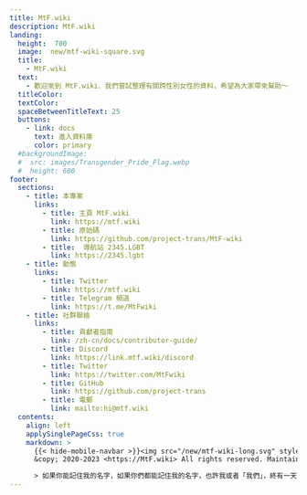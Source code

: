 ```yaml
---
title: MtF.wiki
description: MtF.wiki
landing:
  height:  700
  image:  new/mtf-wiki-square.svg
  title:
    - MtF.wiki
  text:
    - 歡迎來到 MtF.wiki．我們嘗試整理有關跨性別女性的資料，希望為大家帶來幫助～
  titleColor:
  textColor:
  spaceBetweenTitleText: 25
  buttons:
    - link: docs
      text: 進入資料庫
      color: primary
  #backgroundImage:
  #  src: images/Transgender_Pride_Flag.webp
  #  height: 600
footer:
  sections:
    - title: 本專案
      links:
        - title: 主頁 MtF.wiki
          link: https://mtf.wiki
        - title: 原始碼
          link: https://github.com/project-trans/MtF-wiki
        - title:  導航站 2345.LGBT
          link: https://2345.lgbt
    - title: 動態
      links:
        - title: Twitter
          link: https://mtf.wiki
        - title: Telegram 頻道
          link: https://t.me/MtFwiki
    - title: 社群聯絡
      links:
        - title: 貢獻者指南
          link: /zh-cn/docs/contributor-guide/
        - title: Discord
          link: https://link.mtf.wiki/discord
        - title: Twitter
          link: https://twitter.com/MtFwiki
        - title: GitHub
          link: https://github.com/project-trans
        - title: 電郵
          link: mailto:hi@mtf.wiki
  contents:
    align: left
    applySinglePageCss: true
    markdown: >
      {{< hide-mobile-navbar >}}<img src="/new/mtf-wiki-long.svg" style="height:1em;display:inline;vertical-align:baseline;background-color:none;border:none;"/>
      &copy; 2020-2023 <https://MtF.wiki> All rights reserved. Maintained by {{< project-trans >}}

      > 如果你能記住我的名字，如果你們都能記住我的名字，也許我或者「我們」，終有一天能自由地生存著。
---
```

